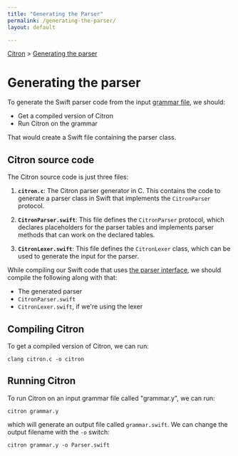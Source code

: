 ```yaml
---
title: "Generating the Parser"
permalink: /generating-the-parser/
layout: default

---
```


[Citron] > [Generating the parser]

[Citron]: /citron/
[Generating the parser]: .

# Generating the parser

To generate the Swift parser code from the input [grammar
file](/citron/grammar-file/), we should:

  - Get a compiled version of Citron
  - Run Citron on the grammar

That would create a Swift file containing the parser class.

## Citron source code

The Citron source code is just three files:

 1. **`citron.c`**: The Citron parser generator in C. This contains the
    code to generate a parser class in Swift that implements the
    `CitronParser` protocol.
 
 2. **`CitronParser.swift`**: This file defines the `CitronParser`
    protocol, which declares placeholders for the parser tables and
    implements parser methods that can work on the declared tables.

 3. **`CitronLexer.swift`**: This file defines the `CitronLexer` class,
    which can be used to generate the input for the parser.

While compiling our Swift code that uses [the parser
interface](/citron/parser-interface/), we should compile the following
along with that:

  - The generated parser
  - `CitronParser.swift`
  - `CitronLexer.swift`, if we're using the lexer

## Compiling Citron

To get a compiled version of Citron, we can run:

~~~ Text
clang citron.c -o citron
~~~

## Running Citron

To run Citron on an input grammar file called "grammar.y", we can run:

~~~ Text
citron grammar.y
~~~

which will generate an output file called `grammar.swift`. We can change
the output filename with the `-o` switch:

~~~ Text
citron grammar.y -o Parser.swift
~~~
